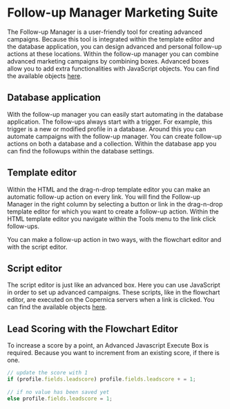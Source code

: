 # Follow-up Manager Marketing Suite
The Follow-up Manager is a user-friendly tool for creating advanced campaigns. Because this tool is integrated within the template editor and the database application, you can design advanced and personal follow-up actions at these locations.
Within the follow-up manager you can combine advanced marketing campaigns by combining boxes. Advanced boxes allow you to add extra functionalities with JavaScript objects. You can find the available objects [here](./followups-scripting).
 
## Database application
With the follow-up manager you can easily start automating in the database application. The follow-ups always start with a trigger. For example, this trigger is a new or modified profile in a database. Around this you can automate campaigns with the follow-up manager. You can create follow-up actions on both a database and a collection.
Within the database app you can find the followups within the database settings.
 
## Template editor
Within the HTML and the drag-n-drop template editor you can make an automatic follow-up action on every link.
You will find the Follow-up Manager in the right column by selecting a button or link in the drag-n-drop template editor for which you want to create a follow-up action. 
Within the HTML template editor you navigate within the Tools menu to the link click follow-ups.
 
You can make a follow-up action in two ways, with the flowchart editor and with the script editor.
 
## Script editor
The script editor is just like an advanced box. Here you can use JavaScript in order to set up advanced campaigns. These scripts, like in the flowchart editor, are executed on the Copernica servers when a link is clicked. You can find the available objects [here](./followups-scripting).
 
## Lead Scoring with the Flowchart Editor 
To increase a score by a point, an Advanced Javascript Execute Box is required. Because you want to increment from an existing score, if there is one.
 
```Javascript
// update the score with 1
if (profile.fields.leadscore) profile.fields.leadscore + = 1;
 
// if no value has been saved yet
else profile.fields.leadscore = 1;
```
